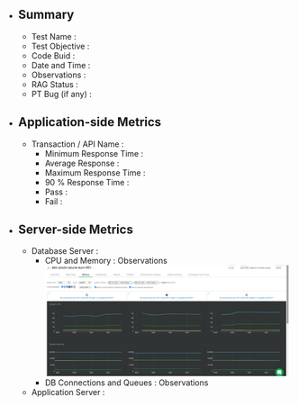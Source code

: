 - ## Summary
    - Test Name :
    - Test Objective :
    - Code Buid :
    - Date and Time :
    - Observations :
    - RAG Status :
    - PT Bug (if any) : 
 - ## Application-side Metrics
    - Transaction / API  Name :
      - Minimum Response Time :
      - Average Response :
      - Maximum Response Time :
      - 90 % Response Time :
      - Pass :
      - Fail :
 - ## Server-side Metrics
   - Database Server :
     - CPU and Memory : Observations
      ![Mongo DB CPU and Memory](./Images/MongoDB_Perf_TestName_BuildNo_CPUandMemory_DateandTime.png)
     - DB Connections and Queues : Observations
   - Application Server  :

